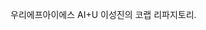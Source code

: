 우리에프아이에스 AI+U 이성진의 코랩 리파지토리.

<!---
SSHDMU0001/SSHDMU0001 is a ✨ special ✨ repository because its `README.md` (this file) appears on your GitHub profile.
You can click the Preview link to take a look at your changes.
--->
